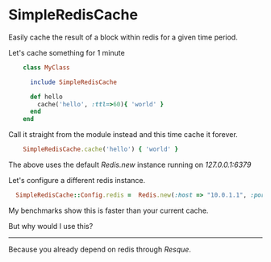 SimpleRedisCache
================

Easily cache the result of a block within redis for a given time period.

Let's cache something for 1 minute

```ruby
    class MyClass

      include SimpleRedisCache

      def hello
        cache('hello', :ttl=>60){ 'world' }
      end
    end
```

Call it straight from the module instead and this time cache it forever.

```ruby
    SimpleRedisCache.cache('hello') { 'world' }
```

The above uses the default _Redis.new_ instance running on _127.0.0.1:6379_

Let's configure a different redis instance.

```ruby
  SimpleRedisCache::Config.redis =  Redis.new(:host => "10.0.1.1", :port => 6380)
```

My benchmarks show this is faster than your current cache.


But why would I use this?
________________________

Because you already depend on redis through _Resque_.



